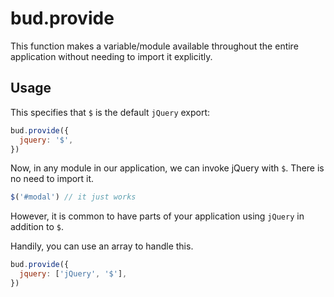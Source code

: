 # bud.provide

This function makes a variable/module available throughout the entire application
without needing to import it explicitly.

## Usage

This specifies that `$` is the default `jQuery` export:

```js
bud.provide({
  jquery: '$',
})
```

Now, in any module in our application, we can invoke jQuery with `$`. There is no need to import it.

```js
$('#modal') // it just works
```

However, it is common to have parts of your application using `jQuery`
in addition to `$`.

Handily, you can use an array to handle this.

```js
bud.provide({
  jquery: ['jQuery', '$'],
})
```
